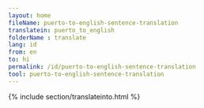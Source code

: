 ```yaml
---
layout: home
fileName: puerto-to-english-sentence-translation
translatein: puerto_to_english
folderName : translate
lang: id
from: en
to: hi
permalink: /id/puerto-to-english-sentence-translation
tool: puerto-to-english-sentence-translation
---
```

{% include section/translateinto.html %}